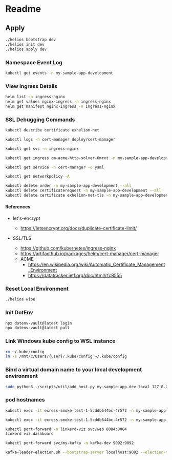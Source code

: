 # Readme

## Apply

```sh {"id":"01J17WWPWXXZZG0AGRYEKJHMVH"}
./helios bootstrap dev
./helios init dev
./helios apply dev
```

### Namespace Event Log

```sh {"id":"01J05ESR8R84GVER27PPDPM9NK"}
kubectl get events -n my-sample-app-development


```

### View Ingress Details

```sh {"id":"01J06F0F2EYSJ9J5269J1KHY0F"}
helm list -n ingress-nginx
helm get values nginx-ingress -n ingress-nginx
helm get manifest nginx-ingress -n ingress-nginx


```

### SSL Debugging Commands

```sh {"id":"01J06RB9MQYSTAKY5GG2RTKEKD"}
kubectl describe certificate exhelion-net


```

```sh {"id":"01J06RKSKXXE3YEMQK0NQHY92S"}
kubectl logs -n cert-manager deploy/cert-manager


```

```sh {"id":"01J06S1MYQDVJNCDWKTFQ84H5D"}
kubectl get svc -n ingress-nginx


```

```sh {"id":"01J06SKP9HK0DCG9YNME9HZJAP"}
kubectl get ingress cm-acme-http-solver-6mrxt -n my-sample-app-development -o yaml


```

```sh {"id":"01J06SQEFYCJ7NZPEWCZ9XZBMT"}
kubectl get service -n cert-manager -o yaml


```

```sh {"id":"01J06SRZWBNBPZ9XQJP12XH38V"}
kubectl get networkpolicy -A


```

```sh {"id":"01J06W99F02NNQSGY9TG91ZAWZ"}
kubectl delete order -n my-sample-app-development --all
kubectl delete certificaterequest -n my-sample-app-development --all
kubectl delete certificate exhelion-net-tls -n my-sample-app-development

```

#### References

- let's-encrypt

   - https://letsencrypt.org/docs/duplicate-certificate-limit/

- SSL/TLS

   - https://github.com/kubernetes/ingress-nginx
   - https://artifacthub.io/packages/helm/cert-manager/cert-manager
   - ACME
      - https://en.wikipedia.org/wiki/Automatic_Certificate_Management_Environment
      - https://datatracker.ietf.org/doc/html/rfc8555

### Reset Local Environment

```sh {"id":"01J0C67SDV9R5P7X81CAZ5M6ME"}
./helios wipe
```

### Init DotEnv

```sh {"id":"01J0GXEHY0JRTEAAJ6VZWG3A0A"}
npx dotenv-vault@latest login
npx dotenv-vault@latest pull 

```

### Link Windows kube config to WSL instance

```sh {"id":"01J10289TJ5TSF5CSW8ZB0DV2Z"}
rm ~/.kube/config
ln -s /mnt/c/Users/{user}/.kube/config ~/.kube/config

```

### Bind a virtual domain name to your local development environment

```sh {"id":"01J1JAS70B6NWJJ091G0C8T0BX"}
sudo python3 ./scripts/util/add_host.py my-sample-app.dev.local 127.0.0.1
```

### pod hostnames

```sh {"id":"01J1MWQND23ARD7YTAKH01Q4F1"}
kubectl exec -it exress-smoke-test-1-5cddb644bc-4r572 -n my-sample-app-dev -- curl http://service-b.your-namespace.svc.cluster.local


```

```sh {"id":"01J1MWVGYRBX153HXC7Q7K53PM"}
kubectl exec -it exress-smoke-test-1-5cddb644bc-4r572 -n my-sample-app-dev -- cat /etc/hostname

```

```sh {"id":"01J1QCZ0KMMVG5VZBHAV503JE7"}
kubectl port-forward -n linkerd-viz svc/web 8084:8084
linkerd viz dashboard
```

```sh {"id":"01J1QCZHX1NTNVEZBQYRP282H3"}
kubectl port-forward svc/my-kafka -n kafka-dev 9092:9092
```

```sh {"id":"01J21JYJVQE27XR6S22EJ0WWEC"}
kafka-leader-election.sh --bootstrap-server localhost:9092 --election-type preferred --all-topic-partitions
```
